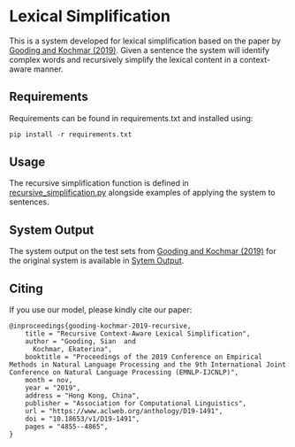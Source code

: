 # Lexical Simplification 

This is a system developed for lexical simplification based on the paper by [Gooding and Kochmar (2019)](https://www.aclweb.org/anthology/D19-1491.pdf). Given a sentence the system will identify complex words and recursively simplify the lexical content in a context-aware manner. 

## Requirements

Requirements can be found in requirements.txt and installed using:

```python
pip install -r requirements.txt
```

## Usage
The recursive simplification function is defined in [recursive_simplification.py](./recursive_simplification.py) alongside examples of applying the system to sentences. 

## System Output

The system output on the test sets from [Gooding and Kochmar (2019)](https://www.aclweb.org/anthology/D19-1491.pdf) for the original system is available in [Sytem Output](./System%20Output).


## Citing

If you use our model, please kindly cite our paper:

```
@inproceedings{gooding-kochmar-2019-recursive,
    title = "Recursive Context-Aware Lexical Simplification",
    author = "Gooding, Sian  and
      Kochmar, Ekaterina",
    booktitle = "Proceedings of the 2019 Conference on Empirical Methods in Natural Language Processing and the 9th International Joint Conference on Natural Language Processing (EMNLP-IJCNLP)",
    month = nov,
    year = "2019",
    address = "Hong Kong, China",
    publisher = "Association for Computational Linguistics",
    url = "https://www.aclweb.org/anthology/D19-1491",
    doi = "10.18653/v1/D19-1491",
    pages = "4855--4865",
}

```
